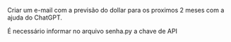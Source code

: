 Criar um e-mail com a previsão do dollar para os proximos 2 meses com a ajuda do ChatGPT.

É necessário informar no arquivo senha.py a chave de API
